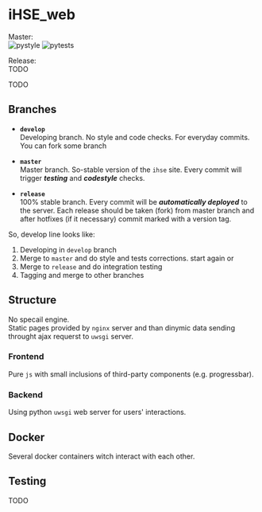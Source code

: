 # iHSE_web

Master:  
![pystyle](https://github.com/k4black/iHSE_web/workflows/pystyle/badge.svg)
![pytests](https://github.com/k4black/iHSE_web/workflows/pytests/badge.svg)

Release:  
TODO




TODO


## Branches 

* **`develop`**  
Developing branch. No style and code checks. For everyday commits. You can fork some branch  

* **`master`**  
Master branch. So-stable version of the `ihse` site. Every commit will trigger _**testing**_ and _**codestyle**_ checks.

* **`release`**  
100% stable branch. Every commit will be _**automatically deployed**_ to the server.
Each release should be taken (fork) from master branch and after hotfixes (if it necessary) commit marked with a version tag.

So, develop line looks like:
1. Developing in `develop` branch
2. Merge to `master` and do style and tests corrections. 
start again or 
3. Merge to `release` and do integration testing 
4. Tagging and merge to other branches 




## Structure 
No specail engine.  
Static pages provided by `nginx` server and than dinymic data sending throught ajax requerst to `uwsgi` server.


### Frontend 
Pure `js` with small inclusions of third-party components (e.g. progressbar). 

### Backend
Using python `uwsgi` web server for users' interactions. 



## Docker
Several docker containers witch interact with each other.


## Testing 
TODO

